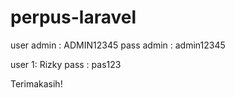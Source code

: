 # perpus-laravel
user admin : ADMIN12345
pass admin : admin12345

user 1: Rizky 
pass : pas123

Terimakasih!
